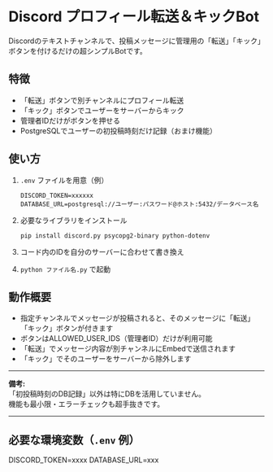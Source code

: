 # Discord プロフィール転送＆キックBot

Discordのテキストチャンネルで、投稿メッセージに管理用の「転送」「キック」ボタンを付けるだけの超シンプルBotです。

## 特徴

- 「転送」ボタンで別チャンネルにプロフィール転送
- 「キック」ボタンでユーザーをサーバーからキック
- 管理者IDだけがボタンを押せる
- PostgreSQLでユーザーの初投稿時刻だけ記録（おまけ機能）

## 使い方

1. `.env` ファイルを用意（例）

    ```
    DISCORD_TOKEN=xxxxxx
    DATABASE_URL=postgresql://ユーザー:パスワード@ホスト:5432/データベース名
    ```

2. 必要なライブラリをインストール

    ```
    pip install discord.py psycopg2-binary python-dotenv
    ```

3. コード内のIDを自分のサーバーに合わせて書き換え

4. `python ファイル名.py` で起動

## 動作概要

- 指定チャンネルでメッセージが投稿されると、そのメッセージに「転送」「キック」ボタンが付きます
- ボタンはALLOWED_USER_IDS（管理者ID）だけが利用可能
- 「転送」でメッセージ内容が別チャンネルにEmbedで送信されます
- 「キック」でそのユーザーをサーバーから除外します

---

**備考:**  
「初投稿時刻のDB記録」以外は特にDBを活用していません。  
機能も最小限・エラーチェックも超手抜きです。

---

## 必要な環境変数（`.env` 例）

DISCORD_TOKEN=xxxx
DATABASE_URL=xxx
